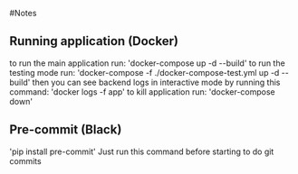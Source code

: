 #Notes
## Running application (Docker)
to run the main application run: 
'docker-compose up -d --build'
to run the testing mode run:
'docker-compose -f ./docker-compose-test.yml up -d --build'
then you can see backend logs in interactive mode by running this command:
'docker logs -f app'
to kill application run:
'docker-compose down'

## Pre-commit (Black)
'pip install pre-commit'
Just run this command before starting to do git commits 
